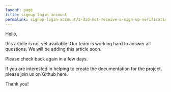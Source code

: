 ```yaml
---
layout: page
title: signup-login-account
permalink: signup-login-account/I-did-not-receive-a-sign-up-verification-or-ticket-email-what-to-do
---
```

Hello,

this article is not yet available. Our team is working hard to answer all questions. We will be adding this article soon.

Please check back again in a few days.

If you are interested in helping to create the documentation for the project, please join us on Github here.

Thank you!
